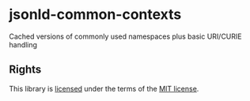 jsonld-common-contexts
======================

Cached versions of commonly used namespaces plus basic URI/CURIE handling

## Rights

This library is [licensed](./LICENSE) under the terms of the [MIT license](http://opensource.org/licenses/MIT).
